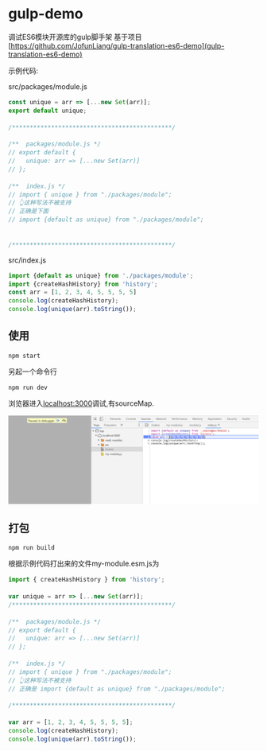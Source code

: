 # gulp-demo
调试ES6模块开源库的gulp脚手架
基于项目 [https://github.com/JofunLiang/gulp-translation-es6-demo](gulp-translation-es6-demo)

示例代码:

src/packages/module.js
```js
const unique = arr => [...new Set(arr)];
export default unique;

/*********************************************/

/**  packages/module.js */
// export default {
//   unique: arr => [...new Set(arr)]
// };

/**  index.js */
// import { unique } from "./packages/module";
// 👆这种写法不被支持
// 正确是下面
// import {default as unique} from "./packages/module";


/*********************************************/
```

src/index.js
```js
import {default as unique} from './packages/module';
import {createHashHistory} from 'history';
const arr = [1, 2, 3, 4, 5, 5, 5, 5]
console.log(createHashHistory);
console.log(unique(arr).toString());
```

## 使用
```
npm start
```
另起一个命令行
```
npm run dev
```
浏览器进入[localhost:3000](http://localhost:3000)调试,有sourceMap.

![npm run dev](./dev.png)

## 打包
```
npm run build
```

根据示例代码打出来的文件my-module.esm.js为
```js
import { createHashHistory } from 'history';

var unique = arr => [...new Set(arr)];
/*********************************************/

/**  packages/module.js */
// export default {
//   unique: arr => [...new Set(arr)]
// };

/**  index.js */
// import { unique } from "./packages/module";
// 👆这种写法不被支持
// 正确是 import {default as unique} from "./packages/module";

/*********************************************/

var arr = [1, 2, 3, 4, 5, 5, 5, 5];
console.log(createHashHistory);
console.log(unique(arr).toString());

```

